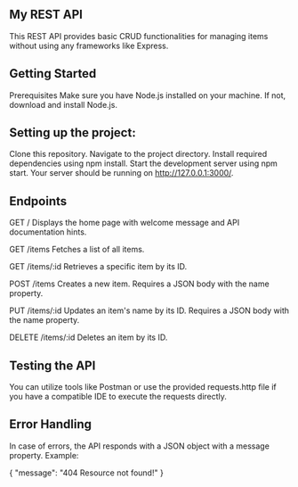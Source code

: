 ## My REST API
This REST API provides basic CRUD functionalities for managing items without using any frameworks like Express.

## Getting Started
Prerequisites
Make sure you have Node.js installed on your machine. If not, download and install Node.js.

## Setting up the project:
Clone this repository.
Navigate to the project directory.
Install required dependencies using npm install.
Start the development server using npm start.
Your server should be running on http://127.0.0.1:3000/.

## Endpoints
GET /
Displays the home page with welcome message and API documentation hints.

GET /items
Fetches a list of all items.

GET /items/:id
Retrieves a specific item by its ID.

POST /items
Creates a new item. Requires a JSON body with the name property.

PUT /items/:id
Updates an item's name by its ID. Requires a JSON body with the name property.

DELETE /items/:id
Deletes an item by its ID.

## Testing the API
You can utilize tools like Postman or use the provided requests.http file if you have a compatible IDE to execute the requests directly.

## Error Handling
In case of errors, the API responds with a JSON object with a message property. Example:

{
    "message": "404 Resource not found!"
}